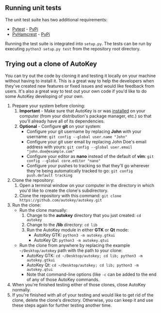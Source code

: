 ## Running unit tests

The unit test suite has two additional requirements:

*  [Pytest](https://github.com/pytest-dev/pytest) - [PyPi](https://pypi.org/project/pytest/)
*  [PyHamcrest](https://github.com/hamcrest/PyHamcrest/) - [PyPi](https://pypi.org/project/PyHamcrest/)

Running the test suite is integrated into `setup.py`. The tests can be run by executing `python3 setup.py test` from the repository root directory.

## Trying out a clone of AutoKey
You can try out the code by cloning it and testing it locally on your machine without having to install it. This is a great way to help the developers when they've created new features or fixed issues and would like feedback from users. It's also a great way to test out your own code if you'd like to do some AutoKey developing of your own.

1. Prepare your system before cloning:
   1. **Important** - Make sure that AutoKey is or was [installed](https://github.com/autokey/autokey/wiki/Installing) on your computer (from your distribution's package manager, etc.) so that you'll already have all of its dependencies.
   2. **Optional** - Configure **git** on your system:
      * Configure your git username by replacing **John** with your username: `git config --global user.name "John"`
      * Configure your git user email by replacing John Doe's email address with yours: `git config --global user.email "john.doe@example.com"`
      * Configure your editor as **nano** instead of the default of **vim**: `git config --global core.editor "nano"`
      * Configure your pushes to tracking so that they'll go wherever they're being automatically tracked to go: `git config push.default tracking`
2. Clone the repository:
   1. Open a terminal window on your computer in the directory in which you'd like to create the clone's subdirectory.
   2. Clone the repository with this command: `git clone https://github.com/autokey/autokey.git`
3. Run the clone:
   * Run the clone manually:
     1. Change to the **autokey** directory that you just created: `cd autokey`
     2. Change to the **/lib** directory: `cd lib`
     3. Run the AutoKey module in either **GTK** or **Qt** mode:
        * AutoKey GTK: `python3 -m autokey.gtkui`
        * AutoKey Qt: `python3 -m autokey.qtui`
   * Run the clone from anywhere by replacing the example `~/Desktop/autokey` path with the path to your clone:
     * AutoKey GTK: `cd ~/Desktop/autokey; cd lib; python3 -m autokey.gtkui`
     * AutoKey Qt: `cd ~/Desktop/autokey; cd lib; python3 -m autokey.qtui`
	 * Note that command-line options (like `-c` can be added to the end of any of those AutoKey commands.
4. When you're finished testing either of those clones, close AutoKey normally.
5. If you're finished with all of your testing and would like to get rid of the clone, delete the clone's directory. Otherwise, you can keep it and use these steps again for further testing another time.
